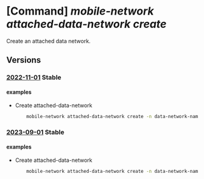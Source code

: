 # [Command] _mobile-network attached-data-network create_

Create an attached data network.

## Versions

### [2022-11-01](/Resources/mgmt-plane/L3N1YnNjcmlwdGlvbnMve30vcmVzb3VyY2Vncm91cHMve30vcHJvdmlkZXJzL21pY3Jvc29mdC5tb2JpbGVuZXR3b3JrL3BhY2tldGNvcmVjb250cm9scGxhbmVzL3t9L3BhY2tldGNvcmVkYXRhcGxhbmVzL3t9L2F0dGFjaGVkZGF0YW5ldHdvcmtzL3t9/2022-11-01.xml) **Stable**

<!-- mgmt-plane /subscriptions/{}/resourcegroups/{}/providers/microsoft.mobilenetwork/packetcorecontrolplanes/{}/packetcoredataplanes/{}/attacheddatanetworks/{} 2022-11-01 -->

#### examples

- Create attached-data-network
    ```bash
        mobile-network attached-data-network create -n data-network-name -g rg --pccp-name pccp-name --pcdp-name pcdp-name --dns-addresses "[1.1.1.1]" --data-interface " {name:N2,ipv4Address:10.28.128.2,ipv4Subnet:10.28.128.0/24,ipv4Gateway:10.28.128.1}"
    ```

### [2023-09-01](/Resources/mgmt-plane/L3N1YnNjcmlwdGlvbnMve30vcmVzb3VyY2Vncm91cHMve30vcHJvdmlkZXJzL21pY3Jvc29mdC5tb2JpbGVuZXR3b3JrL3BhY2tldGNvcmVjb250cm9scGxhbmVzL3t9L3BhY2tldGNvcmVkYXRhcGxhbmVzL3t9L2F0dGFjaGVkZGF0YW5ldHdvcmtzL3t9/2023-09-01.xml) **Stable**

<!-- mgmt-plane /subscriptions/{}/resourcegroups/{}/providers/microsoft.mobilenetwork/packetcorecontrolplanes/{}/packetcoredataplanes/{}/attacheddatanetworks/{} 2023-09-01 -->

#### examples

- Create attached-data-network
    ```bash
        mobile-network attached-data-network create -n data-network-name -g rg --pccp-name pccp-name --pcdp-name pcdp-name --dns-addresses "[1.1.1.1]" --data-interface " {name:N2,ipv4Address:10.28.128.2,ipv4Subnet:10.28.128.0/24,ipv4Gateway:10.28.128.1}" --address-pool "[2.2.0.0/16]"
    ```
